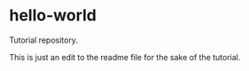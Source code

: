 # hello-world
Tutorial repository.

This is just an edit to the readme file for the sake of the tutorial.
